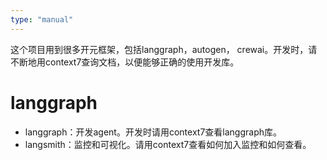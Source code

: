 ```yaml
---
type: "manual"
---
```


这个项目用到很多开元框架，包括langgraph，autogen， crewai。开发时，请不断地用context7查询文档，以便能够正确的使用开发库。

# langgraph

- langgraph：开发agent。开发时请用context7查看langgraph库。
- langsmith：监控和可视化。请用context7查看如何加入监控和如何查看。